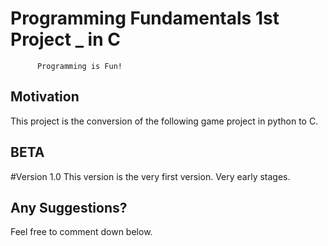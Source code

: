 
# Programming Fundamentals 1st Project _ in C

``` While(True): 
      Programming is Fun!
``` 

## Motivation

This project is the conversion of the following game project in python to C.

## BETA

#Version 1.0
This version is the very first version. Very early stages.

## Any Suggestions?
Feel free to comment down below.


